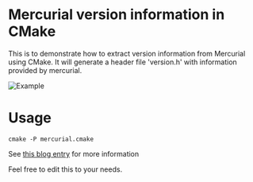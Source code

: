 # Mercurial version information in CMake
This is to demonstrate how to extract version information from Mercurial using CMake. It will generate a header file 'version.h' with information provided by mercurial.

![Example](https://chrimbo.de/user/pages/01.blog/cmake/mercurial/Goal.png)

# Usage
```cmake -P mercurial.cmake```

See [this blog entry](https://chrimbo.de/en/blog/cmake/mercurial) for more information

Feel free to edit this to your needs.
